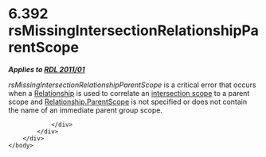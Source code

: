 <html dir="LTR" xmlns:mshelp="http://msdn.microsoft.com/mshelp" xmlns:ddue="http://ddue.schemas.microsoft.com/authoring/2003/5" xmlns:xlink="http://www.w3.org/1999/xlink" xmlns:tool="http://www.microsoft.com/tooltip">
    <head>
        <meta http-equiv="Content-Type" content="text/html; CHARSET=utf-8"></meta>
        <meta name="save" content="history"></meta>
        <title>6.392 rsMissingIntersectionRelationshipParentScope</title>
        <xml>
            <mshelp:toctitle title="6.392 rsMissingIntersectionRelationshipParentScope"></mshelp:toctitle>
            <mshelp:rltitle title="[MS-RDL]: rsMissingIntersectionRelationshipParentScope"></mshelp:rltitle>
            <mshelp:keyword index="A" term="c9685c27-8f47-409b-8d8d-cb5bcbc43c3d"></mshelp:keyword>
            <mshelp:attr name="DCSext.ContentType" value="open specification"></mshelp:attr>
            <mshelp:attr name="AssetID" value="c9685c27-8f47-409b-8d8d-cb5bcbc43c3d"></mshelp:attr>
            <mshelp:attr name="TopicType" value="kbRef"></mshelp:attr>
            <mshelp:attr name="DCSext.Title" value="[MS-RDL]: rsMissingIntersectionRelationshipParentScope" />
        </xml>
    </head>
    <body>
        <div id="header">
            <h1 class="heading">6.392 rsMissingIntersectionRelationshipParentScope</h1>
        </div>
        <div id="mainSection">
            <div id="mainBody">
                <div id="allHistory" class="saveHistory"></div>
                <div id="sectionSection0" class="section" name="collapseableSection">
                    

<p><b><i>Applies to </i></b><a href="bf2bab1a-b608-4bcc-b718-1cc1baa9579c.html"><b><i>RDL 2011/01</i></b></a></p>

<p><i>rsMissingIntersectionRelationshipParentScope</i> is a
critical error that occurs when a <a href="6d1c77e5-1573-4ad6-8d2a-c507411ad94b.html">Relationship</a> is used to
correlate an <a href="b2482b3f-74ab-4ca8-a9e5-c07955011743.html#gt_14d4b3f4-f20a-4c89-ac66-adf477c136c7">intersection scope</a>
to a parent scope and <a href="3f0ff121-3d39-4703-b34b-142b881e4604.html">Relationship.ParentScope</a>
is not specified or does not contain the name of an immediate parent group
scope.</p>


                </div>
            </div>
        </div>
    </body>
</html>